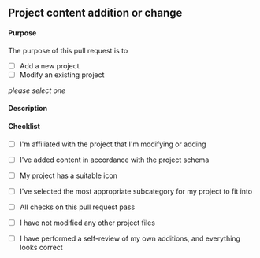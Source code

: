 ## Project content addition or change
<!-- Remove contents if not relevant to project change -->

#### Purpose

The purpose of this pull request is to
- [ ] Add a new project
- [ ] Modify an existing project

_please select one_


#### Description

<!-- Please include a summary of your changes -->

#### Checklist

- [ ] I'm affiliated with the project that I'm modifying or adding

- [ ] I've added content in accordance with the project schema

- [ ] My project has a suitable icon

- [ ] I've selected the most appropriate subcategory for my project to fit into

- [ ] All checks on this pull request pass

- [ ] I have not modified any other project files

- [ ] I have performed a self-review of my own additions, and everything looks correct
